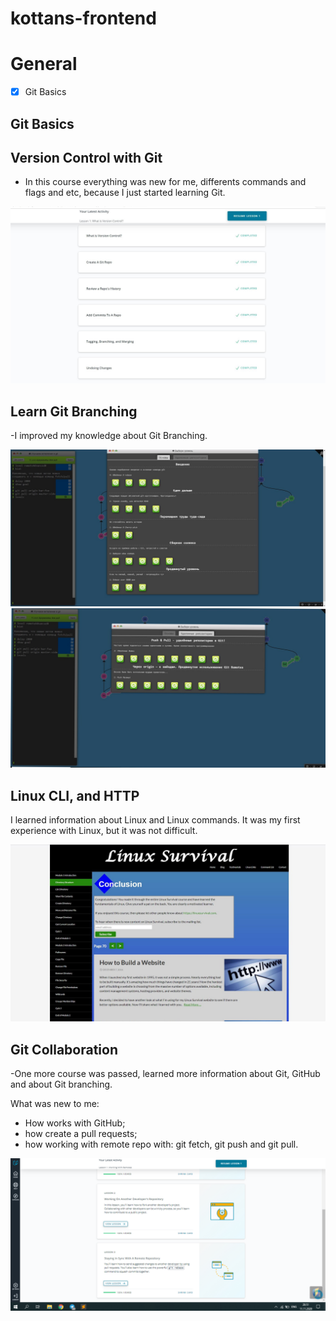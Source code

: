 # kottans-frontend
# General
-  [X] Git Basics

## Git Basics 

## Version Control with Git 

- In this course everything was new for me, differents commands and flags and etc, because I just started learning Git. 

![screenshot of the course"git_course_udacity"](git_basics/git_course_udacity.JPG)

## Learn Git Branching 

-I improved my knowledge about Git Branching.

![screenshot of the course"learninggit"](git_basics/learninggit.JPG)
![screenshot of the course"learninggit"](git_basics/learninggit2.JPG)

## Linux CLI, and HTTP

I learned information about Linux and Linux commands. 
It was my first experience with Linux, but it was not difficult.

![screenshot of the course"linux_survival"](/task_linux_cli/Linux_Survival.JPG)

## Git Collaboration

-One more course was passed, learned more information about Git, GitHub and about Git branching.

What was new to me:

- How works with GitHub;
- how create a pull requests;
- how working with remote repo with: git fetch, git push and git pull.

![screenshot of the course"GitHub_and_Collaboration"](/task_git_collaboration/GitHub_and_Collaboration.PNG)



